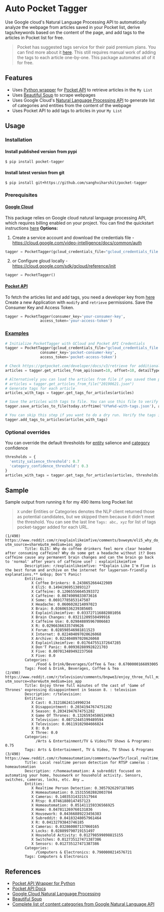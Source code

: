 # Auto Pocket Tagger

Use Google cloud's Natural Language Processing API to automatically analyze the webpage from articles saved in your Pocket list, derive tags/keywords based on the content of the page, and add tags to the articles in Pocket list for free.

> Pocket has suggested tags service for their paid premium plans. You can find more about it [here](https://help.getpocket.com/article/906-pocket-premium-suggested-tags). This still requires manual work of adding the tags to each article one-by-one. This package automates all of it for free.

## Features
- Uses [Python wrapper](https://github.com/tapanpandita/pocket) for [Pocket API](http://getpocket.com/api/docs) to retrieve articles in the `My List`
- Uses [Beautiful Soup](https://www.crummy.com/software/BeautifulSoup/) to scrape webpages
- Uses Google Cloud's [Natural Language Processing API](https://cloud.google.com/natural-language/) to generate list of categories and entities from the content of the webpage
- Uses Pocket API to add tags to articles in your `My List`


## Usage

### Installation

#### Install published version from pypi
```shell
$ pip install pocket-tagger
```

#### Install latest version from git
```shell
$ pip install git+https://github.com/sanghviharshit/pocket-tagger
```


### Prerequisites
#### [Google Cloud](https://cloud.google.com/natural-language/docs/quickstart)

This package relies on Google cloud natural language processing API, which requires billing enabled on your project.
You can find the quickstart instructions [here](https://cloud.google.com/natural-language/docs/quickstart)
**Options:**
1. Create a service account and download the credentials file - https://cloud.google.com/video-intelligence/docs/common/auth
```python
tagger = PocketTagger(gcloud_credentials_file="gcloud_credentials_file.json")
```
2. or Configure gloud locally - https://cloud.google.com/sdk/gcloud/reference/init
```python
tagger = PocketTagger()
```

#### [Pocket API](https://getpocket.com/developer/)

To fetch the articles list and add tags, you need a developer key from [here](https://getpocket.com/developer/)
Create a new Application with `modify` and `retrieve` permissions. Save the Consumer Key and Access Token.
```python
tagger = PocketTagger(consumer_key='your-consumer-key',
                access_token='your-access-token')
```

### [Examples](./examples)

```python
# Initialize PocketTagger with GCloud and Pocket API Credentials
tagger = PocketTagger(gcloud_credentials_file="gcloud_credentials_file.json",
                consumer_key='pocket-consumer-key',
                access_token='pocket-access-token')

# Check https://getpocket.com/developer/docs/v3/retrieve for additional list of options you can pass for retrieving pocket list
articles = tagger.get_articles_from_api(count=10, offset=10, detailType='complete')

# Alternatively you can load the articles from file if you saved them previously using save_articles_to_file
# articles = tagger.get_articles_from_file("20190621.json")
# Generate tags for each article
articles_with_tags = tagger.get_tags_for_articles(articles)

# Save the articles with tags to file. You can use this file to verify it looks good before running the final step to tag the articles.
tagger.save_articles_to_file(today.strftime('%Y%m%d-with-tags.json'), articles_with_tags)

# You can skip this step if you want to do a dry run. Verify the tags in the file we generated in the previous step.
tagger.add_tags_to_articles(articles_with_tags)
```

### Optional overrides
You can override the default thresholds for [entity](https://cloud.google.com/natural-language/docs/reference/rest/v1/Entity
) salience and [category](https://cloud.google.com/natural-language/docs/reference/rest/v1/ClassificationCategory) confidence

```python
thresholds = {
  'entity_salience_threshold': 0.7
  'category_confidence_threshold': 0.3
}
articles_with_tags = tagger.get_tags_for_articles(articles, thresholds)
```

## Sample

Sample output from running it for my 490 items long Pocket list
> `X` under Entities or Categories denotes the NLP client returned those as potential candidates, but we skipped them because it didn't meet the threshold. You can see the last line `Tags: abc, xyz` for list of tags pocket-tagger added for each URL.

```
(1/490) https://www.reddit.com/r/explainlikeimfive/comments/bvweym/eli5_why_do_coffee_drinkers_feel_more_clear/?utm_source=share&utm_medium=ios_app
         Title: ELI5: Why do coffee drinkers feel more clear headed after consuming caffeine? Why do some get a headache without it? Does caffeine cause any permanent brain changes and can the brain go back to 'normal' after years of caffeine use? : explainlikeimfive
         Description: r/explainlikeimfive: **Explain Like I'm Five is the best forum and archive on the internet for layperson-friendly explanations.** &nbsp; Don't Panic!
         Entities:
            X Coffee Drinkers: 0.2438652664422989
            X Eli5: 0.14941969513893127
            X Caffeine: 0.12065556645393372
            X Caffeine: 0.0874909833073616
            X Some: 0.06917785853147507
            X Headache: 0.0606028214097023
            X Brain: 0.03606536239385605
            X Explainlikeimfive: 0.033727116882801056
            X Brain Changes: 0.03211209550499916
            X Caffeine Use: 0.029848895967006683
            X R: 0.02966366335749626
            X Forum: 0.028598546981811523
            X Internet: 0.022404097020626068
            X Archive: 0.022404097020626068
            X Explainlikeimfive: 0.017647551372647285
            X Don'T Panic: 0.009302889928221703
            X Five: 0.007013489492237568
            X Five: 0.0
         Categories:
              /Food & Drink/Beverages/Coffee & Tea: 0.6700000166893005
         Tags: Food & Drink, Beverages, Coffee & Tea
(2/490) https://www.reddit.com/r/television/comments/bnpwe3/enjoy_three_full_minutes_of_the_cast_of_game_of/?utm_source=share&utm_medium=ios_app
         Title: Enjoy three full minutes of the cast of 'Game of Thrones' expressing disappointment in Season 8. : television
         Description: r/television:
         Entities:
            X Cast: 0.31218624114990234
            X Disappointment: 0.20341947674751282
            X Season: 0.20341947674751282
            X Game Of Thrones: 0.13265934586524963
            X Television: 0.08712445199489594
            X Television: 0.06119102984666824
            X 8: 0.0
            X Three: 0.0
         Categories:
              /Arts & Entertainment/TV & Video/TV Shows & Programs: 0.75
         Tags: Arts & Entertainment, TV & Video, TV Shows & Programs
(3/490) https://www.reddit.com/r/homeautomation/comments/awvf5r/local_realtime_person_detection_for_rtsp_cameras/
         Title: Local realtime person detection for RTSP cameras : homeautomation
         Description: r/homeautomation: A subreddit focused on automating your home, housework or household activity. Sensors, switches, cameras, locks, etc. Any …
         Entities:
            X Realtime Person Detection: 0.3057926297187805
            X Homeautomation: 0.15315502882003784
            X Cameras: 0.14035314321517944
            X Rtsp: 0.07461880147457123
            X Homeautomation: 0.051411159336566925
            X Home: 0.047811269760131836
            X Housework: 0.04366889223456383
            X Subreddit: 0.04183248057961464
            X R: 0.04132793843746185
            X Cameras: 0.032860007137060165
            X Locks: 0.028899790719151497
            X Household Activity: 0.012798599898815155
            X Switches: 0.012735127471387386
            X Sensors: 0.012735127471387386
         Categories:
              /Computers & Electronics: 0.7900000214576721
         Tags: Computers & Electronics
```

## References
- [Pocket API Wrapper for Python](https://github.com/tapanpandita/pocket)
- [Pocket API Docs](http://getpocket.com/api/docs)
- [Google Cloud Natural Language Processing](https://cloud.google.com/natural-language/)
- [Beautiful Soup](https://www.crummy.com/software/BeautifulSoup/)
- [Complete list of content categories from Google Natural Language API](https://cloud.google.com/natural-language/docs/categories)
